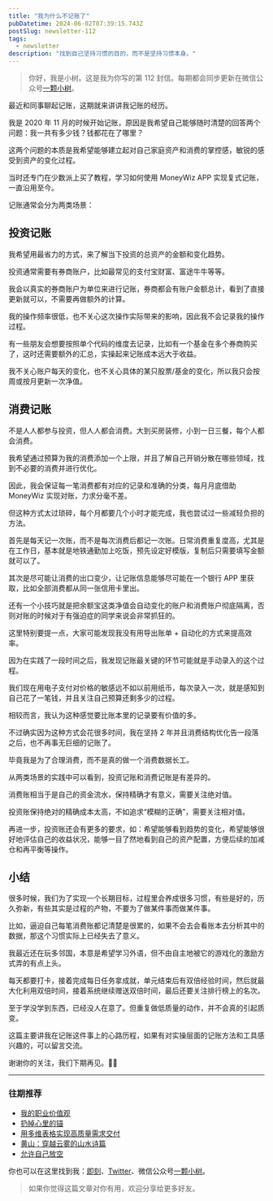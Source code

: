 ```yaml
---
title: "我为什么不记账了"
pubDatetime: 2024-06-02T07:39:15.743Z
postSlug: newsletter-112
tags:
  - newsletter
description: "找到自己坚持习惯的目的，而不是坚持习惯本身。"
---
```


> 你好，我是小树。这是我为你写的第 112 封信。每期都会同步更新在微信公众号[一颗小树](https://weixin.sogou.com/weixin?query=a_warm_tree)。

最近和同事聊起记账，这期就来讲讲我记账的经历。

我是 2020 年 11 月的时候开始记账，原因是我希望自己能够随时清楚的回答两个问题：我一共有多少钱？钱都花在了哪里？

这两个问题的本质是我希望能够建立起对自己家庭资产和消费的掌控感，敏锐的感受到资产的变化过程。

当时还专门在少数派上买了教程，学习如何使用 MoneyWiz APP 实现复式记账，一直沿用至今。

记账通常会分为两类场景：

## 投资记账

我希望用最省力的方式，来了解当下投资的总资产的金额和变化趋势。

投资通常需要有券商账户，比如最常见的支付宝财富、富途牛牛等等。

我会以真实的券商账户为单位来进行记账，券商都会有账户金额总计，看到了直接更新就可以，不需要再做额外的计算。

我的操作频率很低，也不关心这次操作实际带来的影响，因此我不会记录我的操作过程。

有一些朋友会想要按照单个代码的维度去记录，比如有一个基金在多个券商购买了，这时还需要额外的汇总，实操起来记账成本远大于收益。

我不关心账户每天的变化，也不关心具体的某只股票/基金的变化，所以我只会按周或按月更新一次净值。

## 消费记账

不是人人都参与投资，但人人都会消费。大到买房装修，小到一日三餐，每个人都会消费。

我希望通过预算为我的消费添加一个上限，并且了解自己开销分散在哪些领域，找到不必要的消费并进行优化。

因此，我会保证每一笔消费都有对应的记录和准确的分类，每月月底借助 MoneyWiz 实现对账，力求分毫不差。

但这种方式太过琐碎，每个月都要几个小时才能完成，我也尝试过一些减轻负担的方法。

首先是每天记一次账，而不是每次消费后都记一次账。日常消费重复度高，尤其是在工作日，基本就是地铁通勤加上吃饭，预先设定好模版，复制后只需要填写金额就可以了。

其次是尽可能让消费的出口变少，让记账信息能够尽可能在一个银行 APP 里获取，比如全部消费都从同一张信用卡里出。

还有一个小技巧就是把余额宝这类净值会自动变化的账户和消费账户彻底隔离，否则对账的时候对于有强迫症的同学来说会非常抓狂的。

这里特别要提一点，大家可能发现我没有用导出账单 + 自动化的方式来提高效率。

因为在实践了一段时间之后，我发现记账最关键的环节可能就是手动录入的这个过程。

我们现在用电子支付对价格的敏感远不如以前用纸币，每次录入一次，就是感知到自己花了一笔钱，并且关注自己预算还剩多少的过程。

相较而言，我认为这种感觉要比账本里的记录要有价值的多。

不过确实因为这种方式会花很多时间，我在坚持 2 年并且消费结构优化告一段落之后，也不再事无巨细的记账了。

毕竟我是为了合理消费，而不是真的做一个消费数据长工。

从两类场景的实践中可以看到，投资记账和消费记账是有差异的。

消费账相当于是自己的资金流水，保持精确才有意义，需要关注绝对值。

投资账保持绝对的精确成本太高，不如追求“模糊的正确”，需要关注相对值。

再进一步，投资账还会有更多的要求，如：希望能够看到趋势的变化，希望能够很好地评估自己的收益状况，能够一目了然地看到自己的资产配置，方便后续的加减仓和再平衡等操作。

## 小结

很多时候，我们为了实现一个长期目标，过程里会养成很多习惯，有些是好的，历久弥新，有些其实是过程的产物，不要为了做某件事而做某件事。

比如，逼迫自己每笔消费账都记清楚是很累的，如果不会去会看账本去分析其中的数据，那这个习惯实际上已经失去了意义。

我最近还在玩多邻国，本意是希望学习外语，但不由自主地被它的游戏化的激励方式弄的有点上头。

每天都要打卡，接着完成每日任务拿成就，单元结束后有双倍经验时间，然后就最大化利用双倍时间，接着系统继续赠送双倍时间，最后还要关注排行榜上的名次。

至于学没学到东西，已经没人在意了。但重复做低质量的动作，并不会真的引起质变。

这篇主要讲我在记账这件事上的心路历程，如果有对实操层面的记账方法和工具感兴趣的，可以留言交流。

谢谢你的关注，我们下期再见。👋🏻

---

### 往期推荐

- [我的职业价值观](https://mp.weixin.qq.com/s/R1qQuwR_MPC3KBU7W1jvMA)
- [扔掉心里的锚](https://mp.weixin.qq.com/s/eVd9qL8SioCuz-mdaAsOkA)
- [用多维表格实现高质量需求交付](https://mp.weixin.qq.com/s/_LTZOi0_Dn7mopZ4hjqQhA)
- [黄山：穿越云雾的山水诗篇](https://mp.weixin.qq.com/s/Yaf3ZqUvbYUmFkcTRK43Hw)
- [允许自己放空](https://mp.weixin.qq.com/s/R3RVsoQb59Ssl9dAu8RaJw)

你也可以在这里找到我：[即刻](https://okjk.co/3Vsn5T)、[Twitter](https://twitter.com/yeshu_in_future)、微信公众号[一颗小树](https://weixin.sogou.com/weixin?query=a_warm_tree)。

> 如果你觉得这篇文章对你有用，欢迎分享给更多好友。
